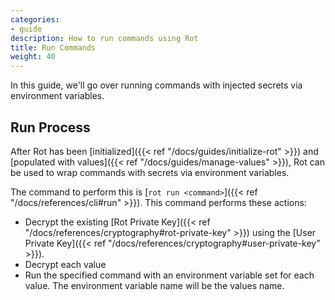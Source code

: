 ```yaml
---
categories:
- guide
description: How to run commands using Rot
title: Run Commands
weight: 40
---
```


In this guide, we'll go over running commands with injected secrets via environment variables.

## Run Process

After Rot has been [initialized]({{< ref "/docs/guides/initialize-rot" >}}) and [populated with values]({{< ref "/docs/guides/manage-values" >}}), Rot can be used to wrap commands with secrets via environment variables.

The command to perform this is [`rot run <command>`]({{< ref "/docs/references/cli#run" >}}).  This command performs these actions:

- Decrypt the existing [Rot Private Key]({{< ref "/docs/references/cryptography#rot-private-key" >}}) using the [User Private Key]({{< ref "/docs/references/cryptography#user-private-key" >}}).
- Decrypt each value
- Run the specified command with an environment variable set for each value.  The environment variable name will be the values name.
